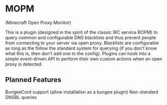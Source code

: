 MOPM
====
(Minecraft Open Proxy Monitor)

This is a plugin (designed in the spirit of the classic IRC service BOPM) to query common and configurable DNS blacklists and thus prevent people from connecting to your server via open proxy.
Blacklists are configurable as long as the follow the standard system for querying (if you don't know what this is, then don't add one to the config).
Plugins can hook into a simple event-driven API to perform their own custom actions when an open proxy is detected.

Planned Features
----------------
BungeeCord support (allow installation as a bungee plugin)
Non-standard DNSBL queries